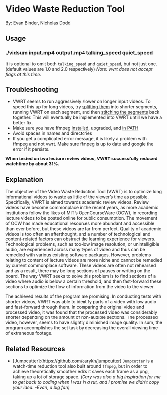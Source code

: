 # Video Waste Reduction Tool

By: Evan Binder, Nicholas Dodd

## Usage
### ./vidsum input.mp4 output.mp4 talking_speed quiet_speed
  It is optional to omit both `talking_speed` and `quiet_speed`, but not just one. (default values are 1.0 and 2.0 respectively)
  _Note: vwrt does not accept flags at this time._

## Troubleshooting
- VWRT seems to run aggressively slower on longer input videos. To speed this up for long videos, try [splitting them](https://unix.stackexchange.com/questions/1670/how-can-i-use-ffmpeg-to-split-mpeg-video-into-10-minute-chunks) into shorter segments, running VWRT on each segment, and then [stitching the segments](https://stackoverflow.com/questions/7333232/how-to-concatenate-two-mp4-files-using-ffmpeg) back together. This will eventually be implemented into VWRT untill we have a better fix. 
- Make sure you have ffmpeg [installed](https://superuser.com/questions/624561/install-ffmpeg-on-os-x), upgraded, and [in PATH](https://superuser.com/questions/324616/how-should-i-set-the-path-variable-on-my-mac-so-the-hombrew-installed-tools-are)
- Avoid spaces in names and directories
- If you get a complicated error message, it is likely a problem with ffmpeg and not vwrt. Make sure ffmpeg is up to date and google the error if it persists.

**When tested on two lecture review videos, VWRT successfully reduced watchtime by about 31%.**

## Explanation
The objective of the Video Waste Reduction Tool (VWRT) is to optimize long informational videos to waste as little of the viewer’s time as possible. Specifically, VWRT is aimed towards academic review videos. Review videos have become commonplace in the recent years, as more academic institutions follow the likes of MIT’s OpenCourseWare (OCW), in recording lecture videos to be posted online for public consumption. The movement of OCW has made educational resources more abundant and accessible than ever before, but these videos are far from perfect. Quality of academic videos is too often an afterthought, and a number of technological and content-related factors can obstruct the learning experience for viewers. Technological problems, such as too-low image resolution, or unintelligible audio, are experienced across many types of video and thus can be remedied with various existing software packages. However, problems relating to content of lecture videos are more niche and cannot be remedied by current commonplace software. These videos are often not rehearsed and as a result, there may be long sections of pauses or writing on the board. The way VWRT seeks to solve this problem is to find sections of a video where audio is below a certain threshold, and then fast-forward these sections to optimize the flow of information from the video to the viewer. 

The achieved results of the program are promising. In conducting tests with shorter videos, VWRT was able to identify parts of a video with low audio and fast-forward through them. In comparing the original video and processed video, it was found that the processed video was considerably shorter depending on the amount of non-audible sections. The processed video, however, seems to have slightly diminished image quality. In sum, the program accomplishes the set task by decreasing the overall viewing time of extraneous footage.

## Related Resources
- [Jumpcutter]:(https://github.com/carykh/jumpcutter) `Jumpcutter` is a watch-time reduction tool also built around `ffmpeg`, but in order to achieve theoretically smoother edits it saves each frame as a png, taking up a lot of storage space. _(Cary was also a big inspiration for me to get back to coding when I was in a rut, and I promise we didn't copy your idea. -Evan, a big fan)_

